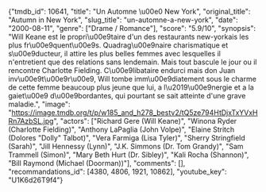 {"tmdb_id": 10641, "title": "Un Automne \u00e0 New York", "original_title": "Autumn in New York", "slug_title": "un-automne-a-new-york", "date": "2000-08-11", "genre": ["Drame / Romance"], "score": "5.9/10", "synopsis": "Will Keane est le propri\u00e9taire d'un des restaurants new-yorkais les plus fr\u00e9quent\u00e9s. Quadrag\u00e9naire charismatique et s\u00e9ducteur, il attire les plus belles femmes avec lesquelles il n'entretient que des relations sans lendemain. Mais tout bascule le jour ou il rencontre Charlotte Fielding. C\u00e9libataire endurci mais don Juan inv\u00e9t\u00e9r\u00e9, Will tombe imm\u00e9diatement sous le charme de cette femme beaucoup plus jeune que lui, a l\u2019\u00e9nergie et a la gaiet\u00e9 d\u00e9bordantes, qui pourtant se sait atteinte d'une grave maladie.", "image": "https://image.tmdb.org/t/p/w185_and_h278_bestv2/tQ5ze794HtDjxTxYVxHRn7AzbSL.jpg", "actors": ["Richard Gere (Will Keane)", "Winona Ryder (Charlotte Fielding)", "Anthony LaPaglia (John Volpe)", "Elaine Stritch (Dolores \"Dolly\" Talbot)", "Vera Farmiga (Lisa Tyler)", "Sherry Stringfield (Sarah)", "Jill Hennessy (Lynn)", "J.K. Simmons (Dr. Tom Grandy)", "Sam Trammell (Simon)", "Mary Beth Hurt (Dr. Sibley)", "Kali Rocha (Shannon)", "Bill Raymond (Michael (Doorman))"], "comments": [], "recommandations_id": [4380, 4806, 1921, 10862], "youtube_key": "U1K6d26T9f4"}